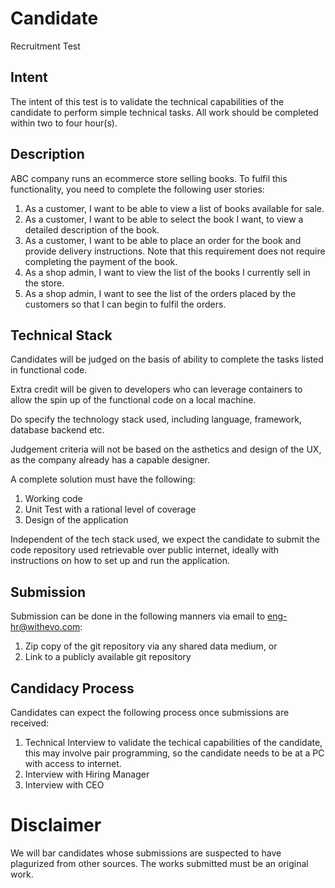 # Candidate
Recruitment Test

## Intent
The intent of this test is to validate the technical capabilities of the candidate to perform simple technical tasks.
All work should be completed within two to four hour(s).

## Description
ABC company runs an ecommerce store selling books.  To fulfil this functionality, you need to complete the following user stories:

1. As a customer, I want to be able to view a list of books available for sale.
2. As a customer, I want to be able to select the book I want, to view a detailed description of the book.
3. As a customer, I want to be able to place an order for the book and provide delivery instructions. Note that this requirement does not require completing the payment of the book.
4. As a shop admin, I want to view the list of the books I currently sell in the store.
5. As a shop admin, I want to see the list of the orders placed by the customers so that I can begin to fulfil the orders.

## Technical Stack
Candidates will be judged on the basis of ability to complete the tasks listed in functional code.

Extra credit will be given to developers who can leverage containers to allow the spin up of the functional code on a local machine.

Do specify the technology stack used, including language, framework, database backend etc.

Judgement criteria will not be based on the asthetics and design of the UX, as the company already has a capable designer.

A complete solution must have the following:
1. Working code
2. Unit Test with a rational level of coverage
3. Design of the application

Independent of the tech stack used, we expect the candidate to submit the code repository used retrievable over public internet, 
ideally with instructions on how to set up and run the application.

## Submission
Submission can be done in the following manners via email to [eng-hr@withevo.com](mailto:eng-hr@withevo.com):
1. Zip copy of the git repository via any shared data medium, or
2. Link to a publicly available git repository

## Candidacy Process
Candidates can expect the following process once submissions are received:
1. Technical Interview to validate the techical capabilities of the candidate, this may involve pair programming, so the candidate needs to be at a PC with access to internet.
2. Interview with Hiring Manager
3. Interview with CEO

# Disclaimer
We will bar candidates whose submissions are suspected to have plagurized from other sources.  The works submitted must be an original work.
